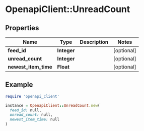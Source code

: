 # OpenapiClient::UnreadCount

## Properties

| Name | Type | Description | Notes |
| ---- | ---- | ----------- | ----- |
| **feed_id** | **Integer** |  | [optional] |
| **unread_count** | **Integer** |  | [optional] |
| **newest_item_time** | **Float** |  | [optional] |

## Example

```ruby
require 'openapi_client'

instance = OpenapiClient::UnreadCount.new(
  feed_id: null,
  unread_count: null,
  newest_item_time: null
)
```

